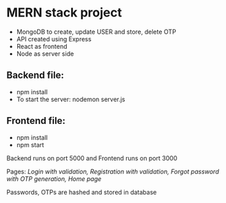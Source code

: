 # MERN stack project

- MongoDB to create, update USER and store, delete OTP
- API created using Express
- React as frontend
- Node as server side 

## Backend file:
 - npm install
 - To start the server: nodemon server.js
 
## Frontend file:
- npm install
- npm start

Backend runs on port 5000 and Frontend runs on port 3000

Pages:
*Login with validation, Registration with validation, Forgot password with OTP generation, Home page*

Passwords, OTPs are hashed and stored in database
